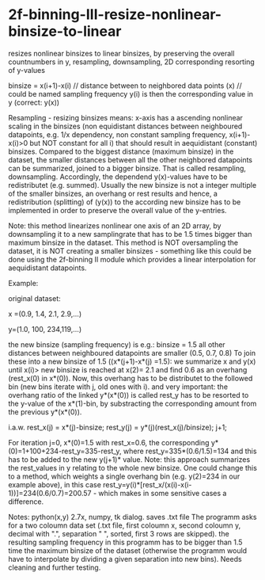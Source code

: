 # 2f-binning-III-resize-nonlinear-binsize-to-linear
resizes nonlinear binsizes to linear binsizes, by preserving the overall countnumbers in y, resampling, downsampling, 2D corresponding resorting of y-values

binsize = x(i+1)-x(i) // distance between to neighbored data points (x) // could be named sampling frequency
y(i) is then the corresponding value in y (correct: y(x))

Resampling - resizing binsizes means: 
x-axis has a ascending nonlinear scaling in the binsizes (non equidistant 
distances between neighboured datapoints, e.g. 1/x dependency, non constant sampling frequency, x(i+1)-x(i)>0 but NOT constant for all i) that should result in aequidistant (constant) binsizes. Compared to the biggest distance (maximum binsize) in the dataset, the smaller distances between all the other neighbored datapoints can be summarized, joined to a bigger binsize. That is called resampling, downsampling. Accordingly, the dependend y(x)-values have to be redistributet (e.g. summed). Usually the new binsize is not a integer multiple of the smaller binsizes, an overhang or rest results and hence, a redistribution (splitting) of (y(x)) to the according new binsize has to be implemented in order to preserve the overall value of the y-entries.

Note: this method linearizes nonlinear one axis of an 2D array, by downsampling it to a new samplingrate that has to be 1.5 times bigger than maximum binsize in the dataset. This method is NOT oversampling the dataset, it is NOT creating a smaller binsizes - something like this could be done using the 2f-binning II module which provides a linear interpolation for aequidistant datapoints. 


Example: 

original dataset:

x =(0.9, 1.4, 2.1, 2.9,...)

y=(1.0, 100, 234,119,...) 

the new binsize (sampling frequency) is e.g.:
binsize = 1.5
all other distances between neighboured datapoints are smaller (0.5, 0.7, 0.8)
To join these into a new binsize of 1.5 ((x*(j+1)-x*(j) =1.5): we summarize x and y(x) until x(i)> new binsize
is reached at x(2)= 2.1 and find 0.6 as an overhang (rest_x(0) in x*(0)).
Now, this overhang has to be distributet to the followed bin (new bins iterate with j, old ones with i).
and very important: the overhang ratio of the linked y*(x*(0)) is called rest_y has to be resorted to the y-value of the  x*(1)-bin, by substracting the corresponding amount from the previous y*(x*(0)).

i.a.w. 
rest_x(j) = x*(j)-binsize;
rest_y(j) = y*(j)(rest_x(j)/binsize);
j+1;

For iteration j=0, x*(0)=1.5 with rest_x=0.6, the corresponding y*(0)=1+100+234-rest_y=335-rest_y, where rest_y=335*(0.6/1.5)=134 and this has to be added to the new y(j+1)* value. Note: this approach summarizes the rest_values in y relating to the whole new binsize. One could change this to a method, which weights a single overhang bin (e.g. y(2)=234 in our example above), in this case rest_y=y(i)*[rest_x/(x(i)-x(i-1))]=234(0.6/0.7)=200.57 - which makes in some sensitive cases a difference.

Notes: python(x,y) 2.7x, numpy, tk dialog. saves .txt file
The programm asks for a two coloumn data set (.txt file, first coloumn x, second coloumn y, decimal with ".", separation " ", sorted, first 3 rows are skipped). the resulting sampling frequency in this programm has to be bigger than 1.5 time the maximum 
binsize of the dataset (otherwise the programm would have to interpolate by dividing a given separation into new bins). 
Needs cleaning and further testing. 
